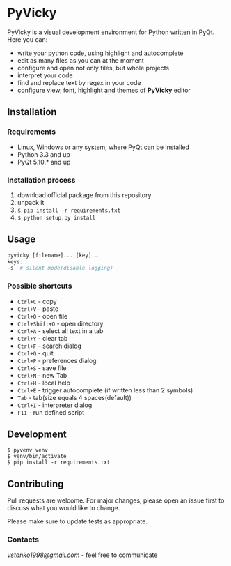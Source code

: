 # PyVicky

PyVicky is a visual development environment for Python written in PyQt.
Here you can:
* write your python code, using highlight and autocomplete
* edit as many files as you can at the moment
* configure and open not only files, but whole projects
* interpret your code
* find and replace text by regex in your code
* configure view, font, highlight and themes of **PyVicky** editor

## Installation

### Requirements
* Linux, Windows or any system, where PyQt can be installed
* Python 3.3 and up
* PyQt 5.10.* and up

###  Installation process
1. download official package from this repository
2. unpack it
3. `$ pip install -r requirements.txt`
4. `$ python setup.py install`

## Usage

```python
pyvicky [filename]... [key]...
keys:
-s  # silent mode(disable logging)
```
### Possible shortcuts

   * `Ctrl+C` - copy
   * `Ctrl+V` - paste
   * `Ctrl+O` - open file
   * `Ctrl+Shift+O` - open directory
   * `Ctrl+A` - select all text in a tab
   * `Ctrl+Y` - clear tab
   * `Ctrl+F` - search dialog
   * `Ctrl+Q` - quit
   * `Ctrl+P` - preferences dialog
   * `Ctrl+S` - save file
   * `Ctrl+N` - new Tab
   * `Ctrl+H` - local help
   * `Ctrl+E` - trigger autocomplete (if written less than 2 symbols)
   * `Tab` - tab(size equals 4 spaces(default))
   * `Ctrl+I` - interpreter dialog
   * `F11` - run defined script

## Development
```
$ pyvenv venv
$ venv/bin/activate
$ pip install -r requirements.txt
```

## Contributing
Pull requests are welcome. For major changes, please open an issue first to discuss what you would like to change.

Please make sure to update tests as appropriate.

### Contacts
*vstanko1998@gmail.com* - feel free to communicate
